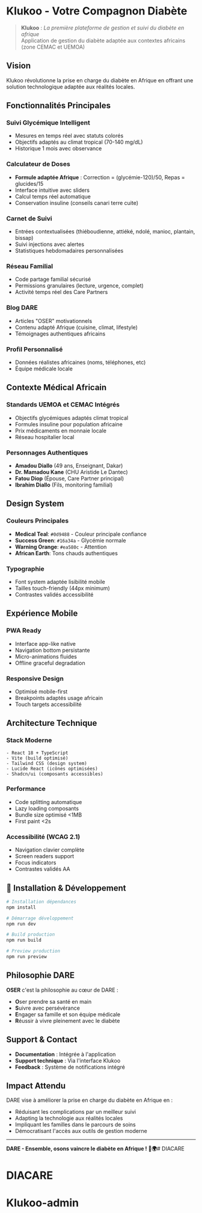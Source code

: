 # Klukoo - Votre Compagnon Diabète

> **Klukoo** : *La première plateforme de gestion et suivi du diabète en afrique*  
> Application de gestion du diabète adaptée aux contextes africains (zone CEMAC et UEMOA)

## Vision

Klukoo révolutionne la prise en charge du diabète en Afrique en offrant une solution technologique adaptée aux réalités locales.

## Fonctionnalités Principales

### **Suivi Glycémique Intelligent**
- Mesures en temps réel avec statuts colorés
- Objectifs adaptés au climat tropical (70-140 mg/dL)
- Historique 1 mois avec observance

### **Calculateur de Doses**
- **Formule adaptée Afrique** : Correction = (glycémie-120)/50, Repas = glucides/15
- Interface intuitive avec sliders
- Calcul temps réel automatique
- Conservation insuline (conseils canari terre cuite)

### **Carnet de Suivi**
- Entrées contextualisées (thiéboudienne, attiéké, ndolé, manioc, plantain, bissap)
- Suivi injections avec alertes
- Statistiques hebdomadaires personnalisées

### **Réseau Familial**
- Code partage familial sécurisé
- Permissions granulaires (lecture, urgence, complet)
- Activité temps réel des Care Partners

### **Blog DARE**
- Articles "OSER" motivationnels
- Contenu adapté Afrique (cuisine, climat, lifestyle)
- Témoignages authentiques africains

### **Profil Personnalisé**
- Données réalistes africaines (noms, téléphones, etc)
- Équipe médicale locale 

## **Contexte Médical Africain**

### Standards UEMOA et CEMAC Intégrés
- Objectifs glycémiques adaptés climat tropical
- Formules insuline pour population africaine
- Prix médicaments en monnaie locale
- Réseau hospitalier local

### Personnages Authentiques
- **Amadou Diallo** (49 ans, Enseignant, Dakar)
- **Dr. Mamadou Kane** (CHU Aristide Le Dantec)
- **Fatou Diop** (Épouse, Care Partner principal)
- **Ibrahim Diallo** (Fils, monitoring familial)

## **Design System**

### Couleurs Principales
- **Medical Teal**: `#0d9488` - Couleur principale confiance
- **Success Green**: `#16a34a` - Glycémie normale
- **Warning Orange**: `#ea580c` - Attention
- **African Earth**: Tons chauds authentiques

### Typographie
- Font system adaptée lisibilité mobile
- Tailles touch-friendly (44px minimum)
- Contrastes validés accessibilité

## **Expérience Mobile**

### PWA Ready
- Interface app-like native
- Navigation bottom persistante
- Micro-animations fluides
- Offline graceful degradation

### Responsive Design
- Optimisé mobile-first
- Breakpoints adaptés usage africain
- Touch targets accessibilité

## **Architecture Technique**

### Stack Moderne
```
- React 18 + TypeScript
- Vite (build optimisé)
- Tailwind CSS (design system)
- Lucide React (icônes optimisées)
- Shadcn/ui (composants accessibles)
```

### Performance
- Code splitting automatique
- Lazy loading composants
- Bundle size optimisé <1MB
- First paint <2s

### Accessibilité (WCAG 2.1)
- Navigation clavier complète
- Screen readers support
- Focus indicators
- Contrastes validés AA

## 🔧 **Installation & Développement**

```bash
# Installation dépendances
npm install

# Démarrage développement
npm run dev

# Build production
npm run build

# Preview production
npm run preview
```

## **Philosophie DARE**

**OSER** c'est la philosophie au cœur de DARE :
- **O**ser prendre sa santé en main
- **S**uivre avec persévérance  
- **E**ngager sa famille et son équipe médicale
- **R**éussir à vivre pleinement avec le diabète

## **Support & Contact**

- **Documentation** : Intégrée à l'application
- **Support technique** : Via l'interface Klukoo
- **Feedback** : Système de notifications intégré

## **Impact Attendu**

DARE vise à améliorer la prise en charge du diabète en Afrique en :
- Réduisant les complications par un meilleur suivi
- Adapting la technologie aux réalités locales
- Impliquant les familles dans le parcours de soins
- Démocratisant l'accès aux outils de gestion moderne

---

**DARE - Ensemble, osons vaincre le diabète en Afrique ! 💪🌍**# DIACARE
# DIACARE
# Klukoo-admin

